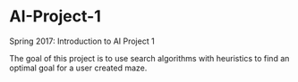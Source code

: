 # AI-Project-1
Spring 2017: Introduction to AI Project 1

The goal of this project is to use search algorithms with heuristics to find an optimal goal for a user created maze.
